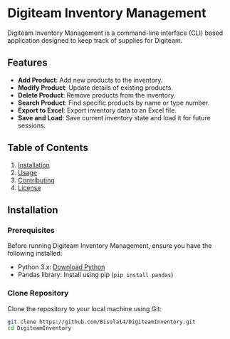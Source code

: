 # Digiteam Inventory Management

Digiteam Inventory Management is a command-line interface (CLI) based application designed to keep track of supplies for Digiteam.

## Features

- **Add Product**: Add new products to the inventory.
- **Modify Product**: Update details of existing products.
- **Delete Product**: Remove products from the inventory.
- **Search Product**: Find specific products by name or type number.
- **Export to Excel**: Export inventory data to an Excel file.
- **Save and Load**: Save current inventory state and load it for future sessions.

## Table of Contents

1. [Installation](#installation)
2. [Usage](#usage)
3. [Contributing](#contributing)
4. [License](#license)

## Installation

### Prerequisites

Before running Digiteam Inventory Management, ensure you have the following installed:

- Python 3.x: [Download Python](https://www.python.org/downloads/)
- Pandas library: Install using pip (`pip install pandas`)

### Clone Repository

Clone the repository to your local machine using Git:

```bash
git clone https://github.com/Bisola14/DigiteamInventory.git
cd DigiteamInventory
